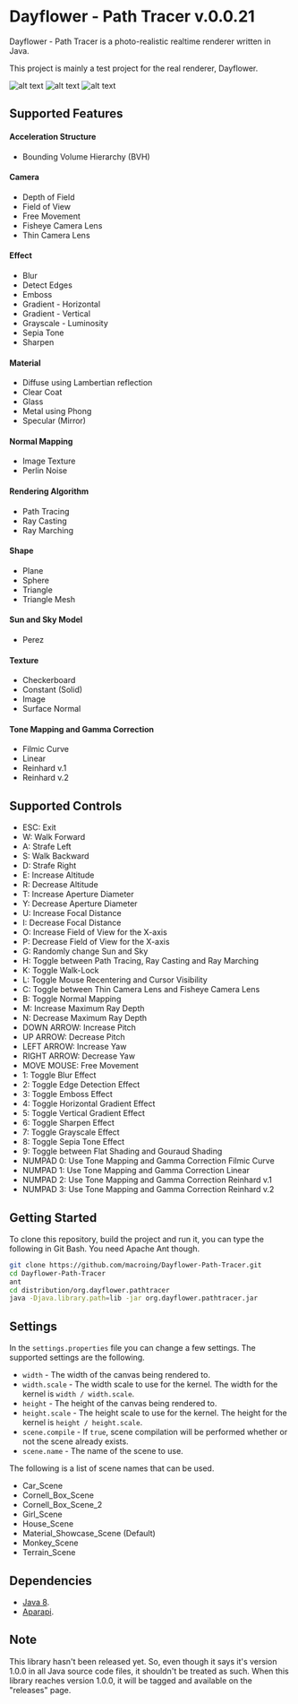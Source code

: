 Dayflower - Path Tracer v.0.0.21
================================
Dayflower - Path Tracer is a photo-realistic realtime renderer written in Java.

This project is mainly a test project for the real renderer, Dayflower.

![alt text](https://github.com/macroing/Dayflower-Path-Tracer/blob/master/images/Dayflower-Scene-1.png "Dayflower Path Tracer")
![alt text](https://github.com/macroing/Dayflower-Path-Tracer/blob/master/images/Dayflower-Scene-2.png "Dayflower Path Tracer")
![alt text](https://github.com/macroing/Dayflower-Path-Tracer/blob/master/images/Dayflower-Material-Showcase.png "Dayflower Path Tracer")

Supported Features
------------------
#### Acceleration Structure
* Bounding Volume Hierarchy (BVH)

#### Camera
* Depth of Field
* Field of View
* Free Movement
* Fisheye Camera Lens
* Thin Camera Lens

#### Effect
* Blur
* Detect Edges
* Emboss
* Gradient - Horizontal
* Gradient - Vertical
* Grayscale - Luminosity
* Sepia Tone
* Sharpen

#### Material
* Diffuse using Lambertian reflection
* Clear Coat
* Glass
* Metal using Phong
* Specular (Mirror)

#### Normal Mapping
* Image Texture
* Perlin Noise

#### Rendering Algorithm
* Path Tracing
* Ray Casting
* Ray Marching

#### Shape
* Plane
* Sphere
* Triangle
* Triangle Mesh

#### Sun and Sky Model
* Perez

#### Texture
* Checkerboard
* Constant (Solid)
* Image
* Surface Normal

#### Tone Mapping and Gamma Correction
* Filmic Curve
* Linear
* Reinhard v.1
* Reinhard v.2

Supported Controls
------------------
* ESC: Exit
* W: Walk Forward
* A: Strafe Left
* S: Walk Backward
* D: Strafe Right
* E: Increase Altitude
* R: Decrease Altitude
* T: Increase Aperture Diameter
* Y: Decrease Aperture Diameter
* U: Increase Focal Distance
* I: Decrease Focal Distance
* O: Increase Field of View for the X-axis
* P: Decrease Field of View for the X-axis
* G: Randomly change Sun and Sky
* H: Toggle between Path Tracing, Ray Casting and Ray Marching
* K: Toggle Walk-Lock
* L: Toggle Mouse Recentering and Cursor Visibility
* C: Toggle between Thin Camera Lens and Fisheye Camera Lens
* B: Toggle Normal Mapping
* M: Increase Maximum Ray Depth
* N: Decrease Maximum Ray Depth
* DOWN ARROW: Increase Pitch
* UP ARROW: Decrease Pitch
* LEFT ARROW: Increase Yaw
* RIGHT ARROW: Decrease Yaw
* MOVE MOUSE: Free Movement
* 1: Toggle Blur Effect
* 2: Toggle Edge Detection Effect
* 3: Toggle Emboss Effect
* 4: Toggle Horizontal Gradient Effect
* 5: Toggle Vertical Gradient Effect
* 6: Toggle Sharpen Effect
* 7: Toggle Grayscale Effect
* 8: Toggle Sepia Tone Effect
* 9: Toggle between Flat Shading and Gouraud Shading
* NUMPAD 0: Use Tone Mapping and Gamma Correction Filmic Curve
* NUMPAD 1: Use Tone Mapping and Gamma Correction Linear
* NUMPAD 2: Use Tone Mapping and Gamma Correction Reinhard v.1
* NUMPAD 3: Use Tone Mapping and Gamma Correction Reinhard v.2

Getting Started
---------------
To clone this repository, build the project and run it, you can type the following in Git Bash. You need Apache Ant though.
```bash
git clone https://github.com/macroing/Dayflower-Path-Tracer.git
cd Dayflower-Path-Tracer
ant
cd distribution/org.dayflower.pathtracer
java -Djava.library.path=lib -jar org.dayflower.pathtracer.jar
```

Settings
--------
In the ``settings.properties`` file you can change a few settings. The supported settings are the following.
* ``width`` - The width of the canvas being rendered to.
* ``width.scale`` - The width scale to use for the kernel. The width for the kernel is ``width / width.scale``.
* ``height`` - The height of the canvas being rendered to.
* ``height.scale`` - The height scale to use for the kernel. The height for the kernel is ``height / height.scale``.
* ``scene.compile`` - If ``true``, scene compilation will be performed whether or not the scene already exists.
* ``scene.name`` - The name of the scene to use.

The following is a list of scene names that can be used.
* Car_Scene
* Cornell_Box_Scene
* Cornell_Box_Scene_2
* Girl_Scene
* House_Scene
* Material_Showcase_Scene (Default)
* Monkey_Scene
* Terrain_Scene

Dependencies
------------
 - [Java 8](http://www.java.com).
 - [Aparapi](https://github.com/macroing/aparapi).

Note
----
This library hasn't been released yet. So, even though it says it's version 1.0.0 in all Java source code files, it shouldn't be treated as such. When this library reaches version 1.0.0, it will be tagged and available on the "releases" page.